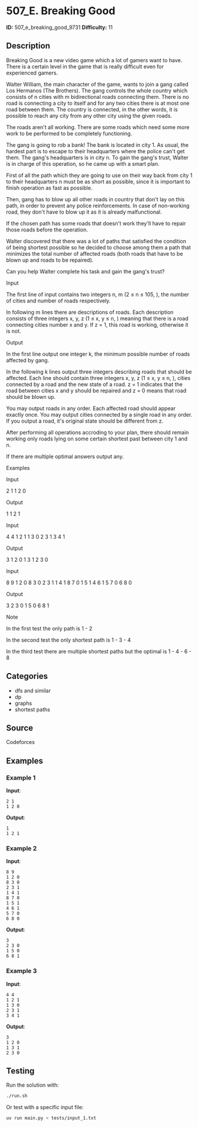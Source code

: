 # 507_E. Breaking Good

**ID:** 507_e_breaking_good_9731
**Difficulty:** 11

## Description

Breaking Good is a new video game which a lot of gamers want to have. There is a certain level in the game that is really difficult even for experienced gamers.

Walter William, the main character of the game, wants to join a gang called Los Hermanos (The Brothers). The gang controls the whole country which consists of n cities with m bidirectional roads connecting them. There is no road is connecting a city to itself and for any two cities there is at most one road between them. The country is connected, in the other words, it is possible to reach any city from any other city using the given roads.

The roads aren't all working. There are some roads which need some more work to be performed to be completely functioning.

The gang is going to rob a bank! The bank is located in city 1. As usual, the hardest part is to escape to their headquarters where the police can't get them. The gang's headquarters is in city n. To gain the gang's trust, Walter is in charge of this operation, so he came up with a smart plan.

First of all the path which they are going to use on their way back from city 1 to their headquarters n must be as short as possible, since it is important to finish operation as fast as possible.

Then, gang has to blow up all other roads in country that don't lay on this path, in order to prevent any police reinforcements. In case of non-working road, they don't have to blow up it as it is already malfunctional.

If the chosen path has some roads that doesn't work they'll have to repair those roads before the operation.

Walter discovered that there was a lot of paths that satisfied the condition of being shortest possible so he decided to choose among them a path that minimizes the total number of affected roads (both roads that have to be blown up and roads to be repaired).

Can you help Walter complete his task and gain the gang's trust?

Input

The first line of input contains two integers n, m (2 ≤ n ≤ 105, <image>), the number of cities and number of roads respectively.

In following m lines there are descriptions of roads. Each description consists of three integers x, y, z (1 ≤ x, y ≤ n, <image>) meaning that there is a road connecting cities number x and y. If z = 1, this road is working, otherwise it is not.

Output

In the first line output one integer k, the minimum possible number of roads affected by gang.

In the following k lines output three integers describing roads that should be affected. Each line should contain three integers x, y, z (1 ≤ x, y ≤ n, <image>), cities connected by a road and the new state of a road. z = 1 indicates that the road between cities x and y should be repaired and z = 0 means that road should be blown up.

You may output roads in any order. Each affected road should appear exactly once. You may output cities connected by a single road in any order. If you output a road, it's original state should be different from z.

After performing all operations accroding to your plan, there should remain working only roads lying on some certain shortest past between city 1 and n.

If there are multiple optimal answers output any.

Examples

Input

2 1
1 2 0


Output

1
1 2 1


Input

4 4
1 2 1
1 3 0
2 3 1
3 4 1


Output

3
1 2 0
1 3 1
2 3 0


Input

8 9
1 2 0
8 3 0
2 3 1
1 4 1
8 7 0
1 5 1
4 6 1
5 7 0
6 8 0


Output

3
2 3 0
1 5 0
6 8 1

Note

In the first test the only path is 1 - 2

In the second test the only shortest path is 1 - 3 - 4

In the third test there are multiple shortest paths but the optimal is 1 - 4 - 6 - 8

## Categories

- dfs and similar
- dp
- graphs
- shortest paths

## Source

Codeforces

## Examples

### Example 1

**Input**:
```
2 1
1 2 0
```

**Output**:
```
1
1 2 1
```

### Example 2

**Input**:
```
8 9
1 2 0
8 3 0
2 3 1
1 4 1
8 7 0
1 5 1
4 6 1
5 7 0
6 8 0
```

**Output**:
```
3
2 3 0
1 5 0
6 8 1
```

### Example 3

**Input**:
```
4 4
1 2 1
1 3 0
2 3 1
3 4 1
```

**Output**:
```
3
1 2 0
1 3 1
2 3 0
```


## Testing

Run the solution with:

```bash
./run.sh
```

Or test with a specific input file:

```bash
uv run main.py < tests/input_1.txt
```
